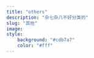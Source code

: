 ```yaml
---
title: "others"
description: "杂七杂八不好分类的"
slug: "其他"
image: 
style:
    background: "#cdb7a7"
    color: "#fff"
---
```



